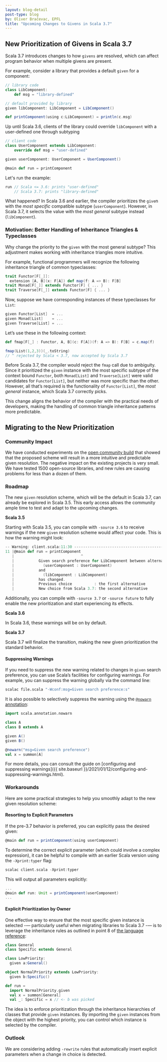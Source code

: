 ```yaml
---
layout: blog-detail
post-type: blog
by: Oliver Bračevac, EPFL
title: "Upcoming Changes to Givens in Scala 3.7"
---
```


## New Prioritization of Givens in Scala 3.7

Scala 3.7 introduces changes to how `givens` are resolved, which can
affect program behavior when multiple givens are present.

For example, consider a library that provides a default
`given` for a component:
```scala
// library code
class LibComponent:
    def msg = "library-defined"

// default provided by library
given libComponent: LibComponent = LibComponent()

def printComponent(using c:LibComponent) = println(c.msg)
```

Up until Scala 3.6, clients of the library could override
`libComponent` with a user-defined one through subtyping

```scala
// client code
class UserComponent extends LibComponent:
    override def msg = "user-defined"

given userComponent: UserComponent = UserComponent()

@main def run = printComponent
```

Let's run the example:

```scala
run // Scala <= 3.6: prints "user-defined"
    // Scala 3.7: prints "library-defined"
```

What happened? In Scala 3.6 and earlier, the compiler prioritizes the
`give`n with the _most specific_ compatible subtype
(`userComponent`). However, in Scala 3.7, it selects the value with the
_most general_ subtype instead (`libComponent`).


### Motivation: Better Handling of Inheritance Triangles & Typeclasses

Why change the priority to the `given` with the most general subtype?
This adjustment makes working with inheritance triangles more
intuitive.

For example, functional programmers will recognize the following
inheritance triangle of common typeclasses:

```scala
trait Functor[F[_]]:
  extension [A, B](x: F[A]) def map(f: A => B): F[B]
trait Monad[F[_]] extends Functor[F] { ... }
trait Traverse[F[_]] extends Functor[F] { ... }
```
Now, suppose we have corresponding instances of these typeclasses for `List`:
```scala
given Functor[List]  = ...
given Monad[List]    = ...
given Traverse[List] = ...
```
Let’s use these in the following context:
```scala
def fmap[F[_] : Functor, A, B](c: F[A])(f: A => B): F[B] = c.map(f)

fmap(List(1,2,3))(_.toString)
// ^ rejected by Scala < 3.7, now accepted by Scala 3.7
```

Before Scala 3.7, the compiler would reject the `fmap` call due to
ambiguity. Since it prioritized the `given` instance with the most
specific subtype of the context bound `Functor`, both `Monad[List]` and
`Traverse[List]` were valid candidates for `Functor[List]`, but neither
was more specific than the other. However, all that’s required is the
functionality of `Functor[List]`, the _most general_ instance, which Scala
3.7 correctly picks.

This change aligns the behavior of the compiler with the practical
needs of developers, making the handling of common triangle inheritance
patterns more predictable.

## Migrating to the New Prioritization

### Community Impact

We have conducted experiments on the [open community
build](https://github.com/VirtusLab/community-build3) that showed that
the proposed scheme will result in a more intuitive and predictable
given resolution. The negative impact on the existing projects is very
small. We have tested 1500 open-source libraries, and new rules are
causing problems for less than a dozen of them.

### Roadmap

The new `given` resolution scheme, which will be the default in Scala
3.7, can already be explored in Scala 3.5. This early access allows
the community ample time to test and adapt to the upcoming changes.

**Scala 3.5**

Starting with Scala 3.5, you can compile with `-source 3.6` to receive
warnings if the new `given` resolution scheme would affect your
code. This is how the warning might look:

```scala
-- Warning: client.scala:11:30 ------------------------------------------
11 |@main def run = printComponent
   |                              ^
   |           Given search preference for LibComponent between alternatives
   |             (userComponent : UserComponent)
   |           and
   |             (libComponent : LibComponent)
   |           has changed.
   |           Previous choice          : the first alternative
   |           New choice from Scala 3.7: the second alternative
```

Additionally, you can compile with `-source 3.7` or `-source future`
to fully enable the new prioritization and start experiencing its
effects.

**Scala 3.6**

In Scala 3.6, these warnings will be on by default.

**Scala 3.7**

Scala 3.7 will finalize the transition, making the new given
prioritization the standard behavior.

#### Suppressing Warnings

If you need to suppress the new warning related to changes in `given`
search preference, you can use Scala’s facilities for configuring
warnings. For example, you can suppress the warning globally via the
command line:

```bash
scalac file.scala "-Wconf:msg=Given search preference:s"
```

It is also possible to selectively suppress the warning
using the  [`@nowarn` annotation](https://www.scala-lang.org/api/current/scala/annotation/nowarn.html):

```scala
import scala.annotation.nowarn

class A
class B extends A

given A()
given B()

@nowarn("msg=Given search preference")
val x = summon[A]
```

For more details, you can consult the guide on [configuring and suppressing warnings]({{ site.baseurl }}/2021/01/12/configuring-and-suppressing-warnings.html).

###  Workarounds

Here are some practical strategies to help you smoothly adapt to the
new given resolution scheme:

#### Resorting to Explicit Parameters

If the pre-3.7 behavior is preferred, you can explicitly pass the
desired given:
```scala
@main def run = printComponent(using userComponent)
```

To determine the correct explicit parameter (which could involve a
complex expression), it can be helpful to compile with an earlier
Scala version using the `-Xprint:typer` flag:
```scala
scalac client.scala -Xprint:typer
```
This will output all parameters explicitly:
```scala
...
@main def run: Unit = printComponent(userComponent)
...
```

#### Explicit Prioritization by Owner

One effective way to ensure that the most specific given instance is
selected -— particularly useful when migrating libraries to Scala 3.7 -—
is to leverage the inheritance rules as outlined in point 8 of [the
language
reference](https://docs.scala-lang.org/scala3/reference/changed-features/implicit-resolution.html):

```scala
class General
class Specific extends General

class LowPriority:
  given a:General()

object NormalPriority extends LowPriority:
  given b:Specific()

def run =
  import NormalPriority.given
  val x = summon[General]
  val _: Specific = x // <- b was picked
```

The idea is to enforce prioritization through the inheritance
hierarchies of classes that provide `given` instances. By importing the
`given` instances from the object with the highest priority, you can
control which instance is selected by the compiler.

### Outlook

We are considering adding `-rewrite` rules that automatically insert
explicit parameters when a change in choice is detected.



